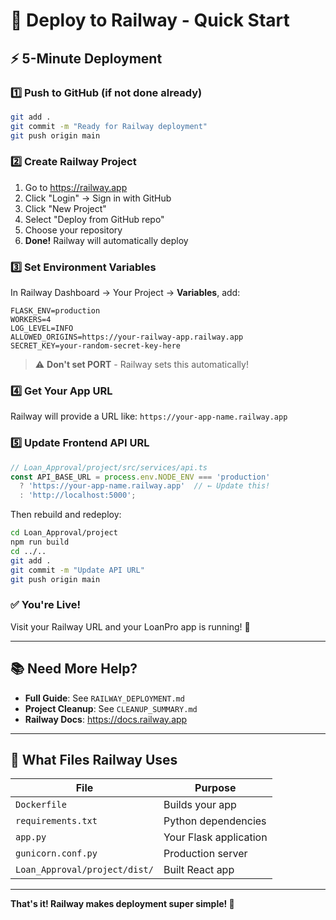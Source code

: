 # 🚂 Deploy to Railway - Quick Start

## ⚡ 5-Minute Deployment

### 1️⃣ Push to GitHub (if not done already)

```bash
git add .
git commit -m "Ready for Railway deployment"
git push origin main
```

### 2️⃣ Create Railway Project

1. Go to https://railway.app
2. Click "Login" → Sign in with GitHub
3. Click "New Project"
4. Select "Deploy from GitHub repo"
5. Choose your repository
6. **Done!** Railway will automatically deploy

### 3️⃣ Set Environment Variables

In Railway Dashboard → Your Project → **Variables**, add:

```
FLASK_ENV=production
WORKERS=4
LOG_LEVEL=INFO
ALLOWED_ORIGINS=https://your-railway-app.railway.app
SECRET_KEY=your-random-secret-key-here
```

> ⚠️ **Don't set PORT** - Railway sets this automatically!

### 4️⃣ Get Your App URL

Railway will provide a URL like: `https://your-app-name.railway.app`

### 5️⃣ Update Frontend API URL

```typescript
// Loan_Approval/project/src/services/api.ts
const API_BASE_URL = process.env.NODE_ENV === 'production' 
  ? 'https://your-app-name.railway.app'  // ← Update this!
  : 'http://localhost:5000';
```

Then rebuild and redeploy:

```bash
cd Loan_Approval/project
npm run build
cd ../..
git add .
git commit -m "Update API URL"
git push origin main
```

### ✅ You're Live!

Visit your Railway URL and your LoanPro app is running! 🎉

---

## 📚 Need More Help?

- **Full Guide**: See `RAILWAY_DEPLOYMENT.md`
- **Project Cleanup**: See `CLEANUP_SUMMARY.md`
- **Railway Docs**: https://docs.railway.app

---

## 🎯 What Files Railway Uses

| File | Purpose |
|------|---------|
| `Dockerfile` | Builds your app |
| `requirements.txt` | Python dependencies |
| `app.py` | Your Flask application |
| `gunicorn.conf.py` | Production server |
| `Loan_Approval/project/dist/` | Built React app |

---

**That's it! Railway makes deployment super simple! 🚀**

